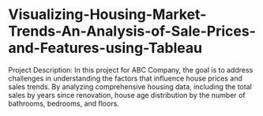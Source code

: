 # Visualizing-Housing-Market-Trends-An-Analysis-of-Sale-Prices-and-Features-using-Tableau
Project Description:  In this project for ABC Company, the goal is to address challenges in understanding the factors that influence house prices and sales trends. By analyzing comprehensive housing data, including the total sales by years since renovation, house age distribution by the number of bathrooms, bedrooms, and floors.
